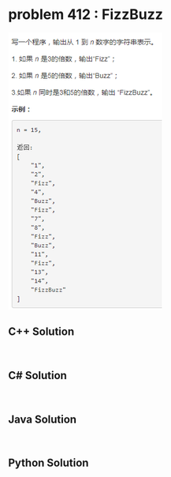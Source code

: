 
# problem 412 : FizzBuzz

<img src="https://github.com/Peefy/PeefyLeetCode/blob/master/doc/401-500/412.FizzBuzz/problem.png"/>

## C++ Solution

```c++



```

## C# Solution

```csharp



```

## Java Solution

```java



```

## Python Solution

```python



```





